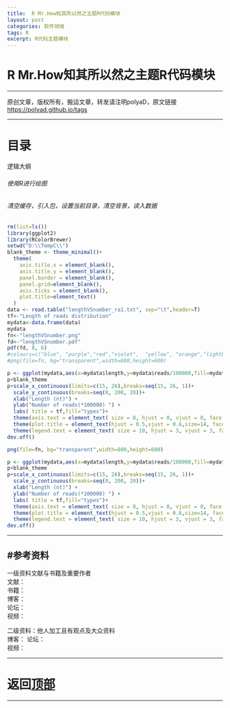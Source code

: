 ```yaml
---
title:  R Mr.How知其所以然之主题R代码模块
layout: post
categories: 软件领域
tags: R
excerpt: R代码主题模块
---
```

# R Mr.How知其所以然之主题R代码模块 <span id="home">

---

原创文章，版权所有，搬运文章，转发请注明polyaD，原文链接<https://polyad.github.io/tags>     

---
# 目录
逻辑大纲  
###### 使用R进行绘图
###### 清空缓存，引入包，设置当前目录，清空背景，读入数据


```R
rm(list=ls())
library(ggplot2)
library(RColorBrewer)
setwd("D:\\TempC\\")
blank_theme <- theme_minimal()+
  theme(
    axis.title.x = element_blank(),
    axis.title.y = element_blank(),
    panel.border = element_blank(),
    panel.grid=element_blank(),
    axis.ticks = element_blank(),
    plot.title=element_text()
  )
data <- read.table("lengthVSnumber_ra1.txt", sep="\t",header=T)
tf<-"Length of reads distribution"
mydata<-data.frame(data)
mydata
fn<-"lengthVSnumber.png"
fd<-"lengthVSnumber.pdf"
pdf(fd, 8, 6)
#colours=c("blue", "purple","red","violet",  "yellow", "orange","lightblue")
#png(file=fn, bg="transparent",width=800,height=600)

p <- ggplot(mydata,aes(x=mydata$length,y=mydata$reads/100000,fill=mydata$group))+geom_bar(position="dodge",stat="identity")
p+blank_theme
p+scale_x_continuous(limits=c(15, 26),breaks=seq(15, 26, 1))+
  scale_y_continuous(breaks=seq(0, 200, 20))+
  xlab("Length (nt)") + 
  ylab("Number of reads(*100000) ") + 
  labs( title = tf,fill="types")+
  theme(axis.text = element_text( size = 8, hjust = 0, vjust = 0, face = 'bold'))+
  theme(plot.title = element_text(hjust = 0.5,vjust = 0.6,size=14, face="bold"))+
  theme(legend.text = element_text( size = 10, hjust = 3, vjust = 3, face = 'bold'))
dev.off()

png(file=fn, bg="transparent",width=800,height=600)

p <- ggplot(mydata,aes(x=mydata$length,y=mydata$reads/100000,fill=mydata$group))+geom_bar(position="dodge",stat="identity")
p+blank_theme
p+scale_x_continuous(limits=c(15, 26),breaks=seq(15, 26, 1))+
  scale_y_continuous(breaks=seq(0, 200, 20))+
  xlab("Length (nt)") + 
  ylab("Number of reads(*100000) ") + 
  labs( title = tf,fill="types")+
  theme(axis.text = element_text( size = 8, hjust = 0, vjust = 0, face = 'bold'))+
  theme(plot.title = element_text(hjust = 0.5,vjust = 0.6,size=14, face="bold"))+
  theme(legend.text = element_text( size = 10, hjust = 3, vjust = 3, face = 'bold'))
dev.off()

```




-----
#参考资料  
-----  
一级资料文献与书籍及重要作者  
文献：  
书籍：  
博客：   
论坛：   
视频：  

二级资料：他人加工且有观点及大众资料  
博客： 
论坛：   
视频：    



-----

# **返回[顶部](#home)**

---- 